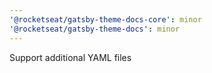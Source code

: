 ```yaml
---
'@rocketseat/gatsby-theme-docs-core': minor
'@rocketseat/gatsby-theme-docs': minor
---
```


Support additional YAML files
